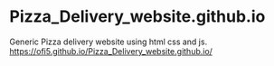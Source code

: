 # Pizza_Delivery_website.github.io
Generic Pizza delivery website using html css and js.
https://ofi5.github.io/Pizza_Delivery_website.github.io/
